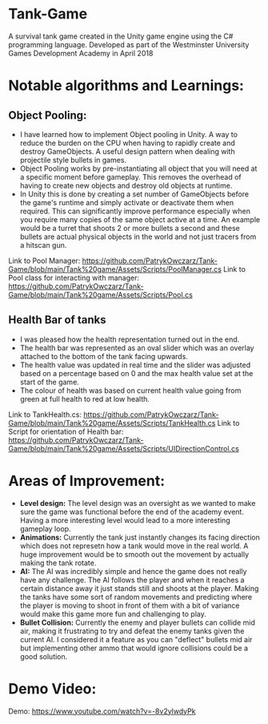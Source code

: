 # Tank-Game
A survival tank game created in the Unity game engine using the C# programming language. Developed as part of the Westminster University Games Development Academy in April 2018

# Notable algorithms and Learnings:
## Object Pooling:
- I have learned how to implement Object pooling in Unity. A way to reduce the burden on the CPU when having to rapidly create and destroy GameObjects. A useful design pattern when dealing with projectile style bullets in games.
- Object Pooling works by pre-instantiating all object that you will need at a specific moment before gameplay. This removes the overhead of having to create new objects and destroy old objects at runtime.
- In Unity this is done by creating a set number of GameObjects before the game's runtime and simply activate or deactivate them when required. This can significantly improve performance especially when you require many copies of the same object active at a time. An example would be a turret that shoots 2 or more bullets a second and these bullets are actual physical objects in the world and not just tracers from a hitscan gun.

Link to Pool Manager: https://github.com/PatrykOwczarz/Tank-Game/blob/main/Tank%20game/Assets/Scripts/PoolManager.cs
Link to Pool class for interacting with manager: https://github.com/PatrykOwczarz/Tank-Game/blob/main/Tank%20game/Assets/Scripts/Pool.cs 

## Health Bar of tanks
- I was pleased how the health representation turned out in the end.
- The health bar was represented as an oval slider which was an overlay attached to the bottom of the tank facing upwards.
- The health value was updated in real time and the slider was adjusted based on a percentage based on 0 and the max health value set at the start of the game.
- The colour of health was based on current health value going from green at full health to red at low health.

Link to TankHealth.cs: https://github.com/PatrykOwczarz/Tank-Game/blob/main/Tank%20game/Assets/Scripts/TankHealth.cs
Link to Script for orientation of Health bar: https://github.com/PatrykOwczarz/Tank-Game/blob/main/Tank%20game/Assets/Scripts/UIDirectionControl.cs

# Areas of Improvement:
- **Level design:** The level design was an oversight as we wanted to make sure the game was functional before the end of the academy event. Having a more interesting level would lead to a more interesting gameplay loop.
- **Animations:** Currently the tank just instantly changes its facing direction which does not represetn how a tank would move in the real world. A huge improvement would be to smooth out the movement by actually making the tank rotate.
- **AI:** The AI was incredibly simple and hence the game does not really have any challenge. The AI follows the player and when it reaches a certain distance away it just stands still and shoots at the player. Making the tanks have some sort of random movements and predicting where the player is moving to shoot in front of them with a bit of variance would make this game more fun and challenging to play.
- **Bullet Collision:** Currently the enemy and player bullets can collide mid air, making it frustrating to try and defeat the enemy tanks given the current AI. I considered it a feature as you can "deflect" bullets mid air but implementing other ammo that would ignore collisions could be a good solution.

# Demo Video:
Demo: https://www.youtube.com/watch?v=-8v2ylwdyPk
